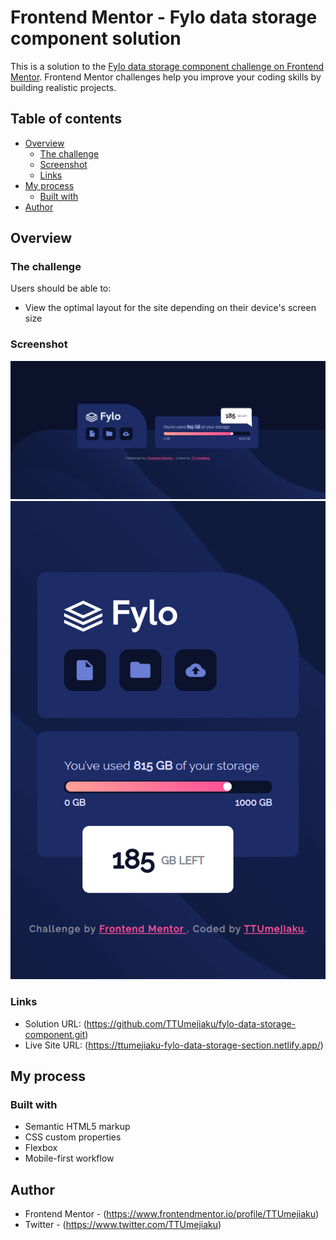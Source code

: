 # Frontend Mentor - Fylo data storage component solution

This is a solution to the [Fylo data storage component challenge on Frontend Mentor](https://www.frontendmentor.io/challenges/fylo-data-storage-component-1dZPRbV5n). Frontend Mentor challenges help you improve your coding skills by building realistic projects.

## Table of contents

- [Overview](#overview)
  - [The challenge](#the-challenge)
  - [Screenshot](#screenshot)
  - [Links](#links)
- [My process](#my-process)
  - [Built with](#built-with)
- [Author](#author)

## Overview

### The challenge

Users should be able to:

- View the optimal layout for the site depending on their device's screen size

### Screenshot

![](./design/MyDesign/Desktop-View__Fylo-Data-Storage-Component.png)
![](./design/MyDesign/Mobile-View__Fylo-Data-Storage-Component.png)

### Links

- Solution URL: (https://github.com/TTUmejiaku/fylo-data-storage-component.git)
- Live Site URL: (https://ttumejiaku-fylo-data-storage-section.netlify.app/)

## My process

### Built with

- Semantic HTML5 markup
- CSS custom properties
- Flexbox
- Mobile-first workflow

## Author

- Frontend Mentor - (https://www.frontendmentor.io/profile/TTUmejiaku)
- Twitter - (https://www.twitter.com/TTUmejiaku)
